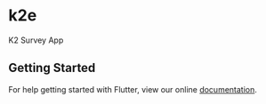 # k2e

K2 Survey App

## Getting Started

For help getting started with Flutter, view our online
[documentation](https://flutter.io/).
